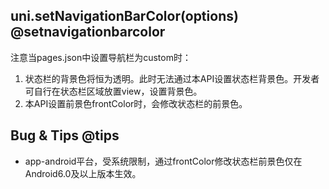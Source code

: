 ## uni.setNavigationBarColor(options) @setnavigationbarcolor

<!-- UTSAPIJSON.setNavigationBarColor.description -->

<!-- UTSAPIJSON.setNavigationBarColor.compatibility -->

注意当pages.json中设置导航栏为custom时：
1. 状态栏的背景色将恒为透明。此时无法通过本API设置状态栏背景色。开发者可自行在状态栏区域放置view，设置背景色。
2. 本API设置前景色frontColor时，会修改状态栏的前景色。

<!-- UTSAPIJSON.setNavigationBarColor.param -->

<!-- UTSAPIJSON.setNavigationBarColor.returnValue -->

<!-- UTSAPIJSON.setNavigationBarColor.example -->

<!-- UTSAPIJSON.setNavigationBarColor.tutorial -->

<!-- UTSAPIJSON.general_type.name -->

<!-- UTSAPIJSON.general_type.param -->

## Bug & Tips @tips
- app-android平台，受系统限制，通过frontColor修改状态栏前景色仅在Android6.0及以上版本生效。
